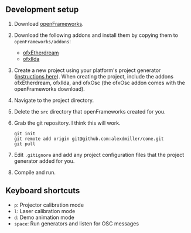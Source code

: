 ## Development setup

1.  Download [openFrameworks][1].

2.  Download the following addons and install them by copying them to `openFrameworks/addons`:
    - [ofxEtherdream][2]
    - [ofxIlda][3]

3.  Create a new project using your platform's project generator ([instructions here][4]). When creating the project, include the addons ofxEtherdream, ofxIlda, and ofxOsc (the ofxOsc addon comes with the openFrameworks download).

4.  Navigate to the project directory.

5.  Delete the `src` directory that openFrameworks created for you.

6.  Grab the git repository. I think this will work.

    ```
    git init
    git remote add origin git@github.com:alexdmiller/cone.git
    git pull
    ```

7.  Edit `.gitignore` and add any project configuration files that the project generator added for you.

8.  Compile and run.

## Keyboard shortcuts

- `p`: Projector calibration mode
- `l`: Laser calibration mode
- `d`: Demo animation mode
- `space`: Run generators and listen for OSC messages

[1]: http://openframeworks.cc/
[2]: https://github.com/memo/ofxEtherdream
[3]: https://github.com/memo/ofxIlda
[4]: http://openframeworks.cc/download/
